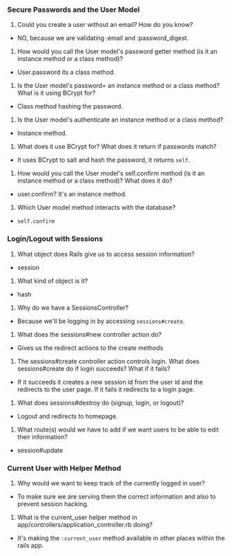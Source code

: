 ### Secure Passwords and the User Model

1. Could you create a user without an email? How do you know?
  - NO, because we are validating :email and :password_digest.
1. How would you call the User model's password getter method (is it an instance method or a class method)?
  - User.password its a class method.
1. Is the User model's password= an instance method or a class method? What is it using BCrypt for?
  - Class method hashing the password.
1. Is the User model's authenticate an instance method or a class method?
  - Instance method.
1. What does it use BCrypt for? What does it return if passwords match?
  - It uses BCrypt to salt and hash the password, it returns `self`.
1. How would you call the User model's self.confirm method (is it an instance method or a class method)? What does it do?
  - user.confirm? It's an instance method.
1. Which User model method interacts with the database?
  - `self.confirm`

### Login/Logout with Sessions

1. What object does Rails give us to access session information?
  - session
1. What kind of object is it?
  - hash
1. Why do we have a SessionsController?
  - Because we'll be logging in by accessing `sessions#create`.
1. What does the sessions#new controller action do?
  - Gives us the redirect actions to the create methods
1. The sessions#create controller action controls login. What does sessions#create do if login succeeds? What if it fails?
  - If it succeeds it creates a new session id from the user id and the redirects to the user page. If it fails it redirects to a login page.
1. What does sessions#destroy do (signup, login, or logout)?
  - Logout and redirects to homepage.
1. What route(s) would we have to add if we want users to be able to edit their information?
  - session#update

### Current User with Helper Method

1. Why would we want to keep track of the currently logged in user?
  - To make sure we are serving them the correct information and also to prevent session hacking.
1. What is the current_user helper method in app/controllers/application_controller.rb doing?
  - It's making the `:current_user` method available in other places within the rails app.
